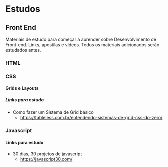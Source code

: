 # Estudos

## Front End

Materiais de estudo para começar a aprender sobre Desenvolvimento de Front-end.
Links, apostilas e vídeos.
Todos os materiais adicionados serão estudados antes.

### HTML
### CSS
#### Grids e Layouts
##### Links para estudo

- Como fazer um Sistema de Grid básico
  - https://tableless.com.br/entendendo-sistemas-de-grid-css-do-zero/
  
  
  
### Javascript
#### Links para estudo

- 30 dias, 30 projetos de javascript
  - https://javascript30.com/
